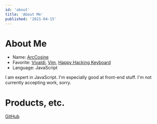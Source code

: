```yaml
---
id: 'about'
title: 'About Me'
published: '2021-04-15'
---
```


# About Me

- Name: [ArcCosine](https://looxu.blogspot.com)
- Favorite: [Vivaldi](https://vivaldi.com/ja/), [Vim](https://www.vim.org/),  [Happy Hacking Keyboard](https://happyhackingkb.com/jp/)
- Language: JavaScript

I am expert in JavaScript.
I'm especially good at front-end stuff.
I'm not currently accepting work, sorry.

# Products, etc.

[GitHub](https://github.com/Arccosine/)
